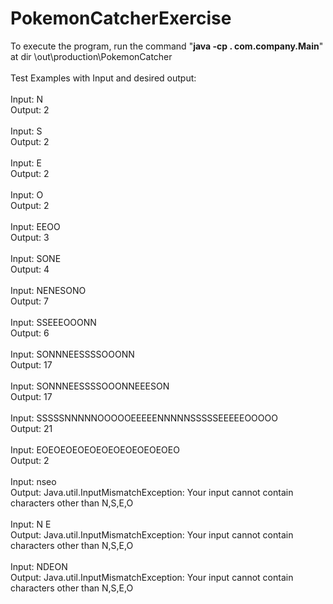 # PokemonCatcherExercise
To execute the program, run the command "<b>java -cp . com.company.Main</b>" at dir \out\production\PokemonCatcher
<br/>
<br/>
Test Examples with Input and desired output:
<br/>
<br/>Input: N 
<br/>Output: 2
<br/>
<br/>Input: S 
<br/>Output: 2
<br/>
<br/>Input: E 
<br/>Output: 2
<br/>
<br/>Input: O
<br/>Output: 2
<br/>
<br/>Input: EEOO
<br/>Output: 3
<br/>
<br/>Input: SONE
<br/>Output: 4
<br/>
<br/>Input: NENESONO
<br/>Output: 7
<br/>
<br/>Input: SSEEEOOONN 
<br/>Output: 6
<br/>
<br/>Input: SONNNEESSSSOOONN
<br/>Output: 17
<br/>
<br/>Input: SONNNEESSSSOOONNEEESON 
<br/>Output: 17
<br/>
<br/>Input: SSSSSNNNNNOOOOOEEEEENNNNNSSSSSEEEEEOOOOO 
<br/>Output: 21
<br/>
<br/>Input: EOEOEOEOEOEOEOEOEOEOEOEO
<br/>Output: 2
<br/>
<br/>Input: nseo
<br/>Output: Java.util.InputMismatchException: Your input cannot contain characters other than N,S,E,O
<br/>
<br/>Input: N E
<br/>Output: Java.util.InputMismatchException: Your input cannot contain characters other than N,S,E,O
<br/>
<br/>Input: NDEON
<br/>Output: Java.util.InputMismatchException: Your input cannot contain characters other than N,S,E,O
<br/>



